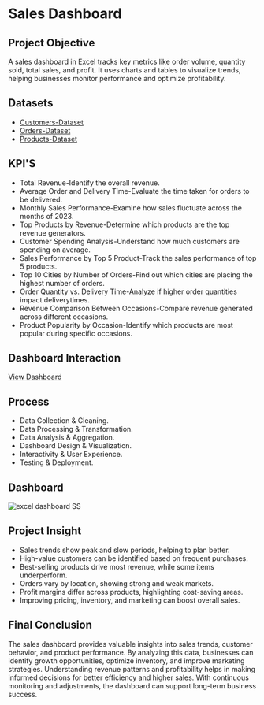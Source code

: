 # Sales Dashboard 
## Project Objective
A sales dashboard in Excel tracks key metrics like order volume, quantity sold, total sales, and profit. It uses charts and tables to visualize trends, helping businesses monitor performance and optimize profitability.  

## Datasets
- <a href="https://github.com/Janastark07/Sales-Dashboard/blob/main/customers.csv">Customers-Dataset</a>
- <a href="https://github.com/Janastark07/Sales-Dashboard/blob/main/orders.csv">Orders-Dataset </a>
- <a href="https://github.com/Janastark07/Sales-Dashboard/blob/main/products.csv">Products-Dataset </a>

## KPI'S
- Total Revenue-Identify the overall revenue.
- Average Order and Delivery Time-Evaluate the time taken for orders to be delivered.
- Monthly Sales Performance-Examine how sales fluctuate across the months of 2023.
- Top Products by Revenue-Determine which products are the top revenue generators.
- Customer Spending Analysis-Understand how much customers are spending on average.
- Sales Performance by Top 5 Product-Track the sales performance of top 5 products.
- Top 10 Cities by Number of Orders-Find out which cities are placing the highest number of orders.
- Order Quantity vs. Delivery Time-Analyze if higher order quantities impact deliverytimes.
- Revenue Comparison Between Occasions-Compare revenue generated across different occasions.
- Product Popularity by Occasion-Identify which products are most popular during specific occasions.

## Dashboard Interaction
<a href="https://github.com/Janastark07/Sales-Dashboard/blob/main/excel%20dashboard%20SS.jpeg">View Dashboard</a>

## Process
- Data Collection & Cleaning.
- Data Processing & Transformation.
- Data Analysis & Aggregation.
- Dashboard Design & Visualization.
- Interactivity & User Experience.
- Testing & Deployment.
  
## Dashboard
![excel dashboard SS](https://github.com/user-attachments/assets/4ae7f027-0d39-4e7f-bc57-d9d7a6d38fcb)


## Project Insight
- Sales trends show peak and slow periods, helping to plan better.  
- High-value customers can be identified based on frequent purchases.  
- Best-selling products drive most revenue, while some items underperform.  
- Orders vary by location, showing strong and weak markets.  
- Profit margins differ across products, highlighting cost-saving areas.  
- Improving pricing, inventory, and marketing can boost overall sales.
  
## Final Conclusion
The sales dashboard provides valuable insights into sales trends, customer behavior, and product performance. By analyzing this data, businesses can identify growth opportunities, optimize inventory, and improve marketing strategies. Understanding revenue patterns and profitability helps in making informed decisions for better efficiency and higher sales. With continuous monitoring and adjustments, the dashboard can support long-term business success.  
